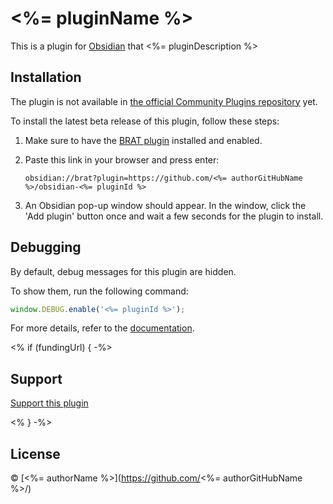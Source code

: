 # <%= pluginName %>

This is a plugin for [Obsidian](https://obsidian.md/) that <%= pluginDescription %>

## Installation

The plugin is not available in [the official Community Plugins repository](https://obsidian.md/plugins) yet.

To install the latest beta release of this plugin, follow these steps:

1. Make sure to have the [BRAT plugin](https://obsidian.md/plugins?id=obsidian42-brat) installed and enabled.
2. Paste this link in your browser and press enter:

   `obsidian://brat?plugin=https://github.com/<%= authorGitHubName %>/obsidian-<%= pluginId %>`

3. An Obsidian pop-up window should appear. In the window, click the 'Add plugin' button once and wait a few seconds for the plugin to install.



## Debugging

By default, debug messages for this plugin are hidden.

To show them, run the following command:

```js
window.DEBUG.enable('<%= pluginId %>');
```

For more details, refer to the [documentation](https://github.com/mnaoumov/obsidian-dev-utils?tab=readme-ov-file#debugging).

<% if (fundingUrl) { -%>
## Support

<a href="<%= fundingUrl %>" target="_blank">Support this plugin</a>

<% } -%>
## License

© [<%= authorName %>](https://github.com/<%= authorGitHubName %>/)
